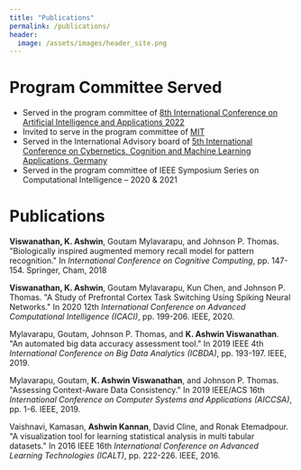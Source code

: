 ```yaml
---
title: "Publications"
permalink: /publications/
header:
  image: /assets/images/header_site.png
---
```

# Program Committee Served
- Served in the program committee of [8th International Conference on Artificial Intelligence and Applications 2022](https://csty2022.org/ai/committee)
- Invited to serve in the program committee of [MIT](https://www.innovationforever.com/aboutjournal/MIT/PeerReviewers)
- Served in the International Advisory board of [5th International Conference on Cybernetics, Cognition and Machine Learning Applications, Germany](https://www.intdatacon.com/committees/)
- Served in the program committee of IEEE Symposium Series on Computational Intelligence – 2020 & 2021

# Publications

**Viswanathan, K. Ashwin**, Goutam Mylavarapu, and Johnson P. Thomas. "Biologically inspired augmented memory recall model for pattern recognition." In *International Conference on Cognitive Computing*, pp. 147-154. Springer, Cham, 2018

**Viswanathan, K. Ashwin**, Goutam Mylavarapu, Kun Chen, and Johnson P. Thomas. "A Study of Prefrontal Cortex Task Switching Using Spiking Neural Networks." In 2020 12th *International Conference on Advanced Computational Intelligence (ICACI)*, pp. 199-206. IEEE, 2020.

Mylavarapu, Goutam, Johnson P. Thomas, and **K. Ashwin Viswanathan**. "An automated big data accuracy assessment tool." In 2019 IEEE 4th *International Conference on Big Data Analytics (ICBDA)*, pp. 193-197. IEEE, 2019.

Mylavarapu, Goutam, **K. Ashwin Viswanathan**, and Johnson P. Thomas. "Assessing Context-Aware Data Consistency." In 2019 IEEE/ACS 16th *International Conference on Computer Systems and Applications (AICCSA)*, pp. 1-6. IEEE, 2019.

Vaishnavi, Kamasan, **Ashwin Kannan**, David Cline, and Ronak Etemadpour. "A visualization tool for learning statistical analysis in multi tabular datasets." In 2016 IEEE 16th *International Conference on Advanced Learning Technologies (ICALT)*, pp. 222-226. IEEE, 2016.
